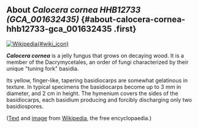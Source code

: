 About *Calocera cornea HHB12733 (GCA\_001632435)* {#about-calocera-cornea-hhb12733-gca_001632435 .first}
-------------------------------------------------

[![Wikipedia](/img/wikipedia_logo_v2_en.png){#wiki_icon}](http://en.wikipedia.org/wiki/Calocera_cornea)

***Calocera cornea*** is a jelly fungus that grows on decaying wood. It
is a member of the Dacrymycetales, an order of fungi characterized by
their unique \"tuning fork\" basidia.

Its yellow, finger-like, tapering basidiocarps are somewhat gelatinous
in texture. In typical specimens the basidiocarps become up to 3 mm in
diameter, and 2 cm in height. The hymenium covers the sides of the
basidiocarps, each basidium producing and forcibly discharging only two
basidiospores.

([Text](http://en.wikipedia.org/wiki/Calocera_cornea) and
[image](https://commons.wikimedia.org/wiki/File:Calocera_cornea_38121.jpg)
from [Wikipedia](http://en.wikipedia.org/), the free encyclopaedia.)
